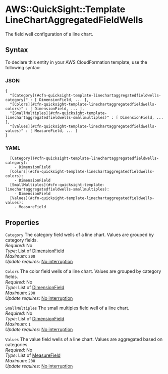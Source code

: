 # AWS::QuickSight::Template LineChartAggregatedFieldWells<a name="aws-properties-quicksight-template-linechartaggregatedfieldwells"></a>

The field well configuration of a line chart\.

## Syntax<a name="aws-properties-quicksight-template-linechartaggregatedfieldwells-syntax"></a>

To declare this entity in your AWS CloudFormation template, use the following syntax:

### JSON<a name="aws-properties-quicksight-template-linechartaggregatedfieldwells-syntax.json"></a>

```
{
  "[Category](#cfn-quicksight-template-linechartaggregatedfieldwells-category)" : [ DimensionField, ... ],
  "[Colors](#cfn-quicksight-template-linechartaggregatedfieldwells-colors)" : [ DimensionField, ... ],
  "[SmallMultiples](#cfn-quicksight-template-linechartaggregatedfieldwells-smallmultiples)" : [ DimensionField, ... ],
  "[Values](#cfn-quicksight-template-linechartaggregatedfieldwells-values)" : [ MeasureField, ... ]
}
```

### YAML<a name="aws-properties-quicksight-template-linechartaggregatedfieldwells-syntax.yaml"></a>

```
  [Category](#cfn-quicksight-template-linechartaggregatedfieldwells-category):
    - DimensionField
  [Colors](#cfn-quicksight-template-linechartaggregatedfieldwells-colors):
    - DimensionField
  [SmallMultiples](#cfn-quicksight-template-linechartaggregatedfieldwells-smallmultiples):
    - DimensionField
  [Values](#cfn-quicksight-template-linechartaggregatedfieldwells-values):
    - MeasureField
```

## Properties<a name="aws-properties-quicksight-template-linechartaggregatedfieldwells-properties"></a>

`Category` <a name="cfn-quicksight-template-linechartaggregatedfieldwells-category"></a>
The category field wells of a line chart\. Values are grouped by category fields\.  
_Required_: No  
_Type_: List of [DimensionField](aws-properties-quicksight-template-dimensionfield.md)  
_Maximum_: `200`  
_Update requires_: [No interruption](https://docs.aws.amazon.com/AWSCloudFormation/latest/UserGuide/using-cfn-updating-stacks-update-behaviors.html#update-no-interrupt)

`Colors` <a name="cfn-quicksight-template-linechartaggregatedfieldwells-colors"></a>
The color field wells of a line chart\. Values are grouped by category fields\.  
_Required_: No  
_Type_: List of [DimensionField](aws-properties-quicksight-template-dimensionfield.md)  
_Maximum_: `200`  
_Update requires_: [No interruption](https://docs.aws.amazon.com/AWSCloudFormation/latest/UserGuide/using-cfn-updating-stacks-update-behaviors.html#update-no-interrupt)

`SmallMultiples` <a name="cfn-quicksight-template-linechartaggregatedfieldwells-smallmultiples"></a>
The small multiples field well of a line chart\.  
_Required_: No  
_Type_: List of [DimensionField](aws-properties-quicksight-template-dimensionfield.md)  
_Maximum_: `1`  
_Update requires_: [No interruption](https://docs.aws.amazon.com/AWSCloudFormation/latest/UserGuide/using-cfn-updating-stacks-update-behaviors.html#update-no-interrupt)

`Values` <a name="cfn-quicksight-template-linechartaggregatedfieldwells-values"></a>
The value field wells of a line chart\. Values are aggregated based on categories\.  
_Required_: No  
_Type_: List of [MeasureField](aws-properties-quicksight-template-measurefield.md)  
_Maximum_: `200`  
_Update requires_: [No interruption](https://docs.aws.amazon.com/AWSCloudFormation/latest/UserGuide/using-cfn-updating-stacks-update-behaviors.html#update-no-interrupt)

